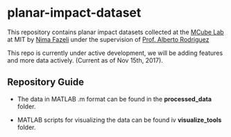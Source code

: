 # planar-impact-dataset
This repository contains planar impact datasets collected at the [MCube Lab](http://mcube.mit.edu/) at MIT by [Nima Fazeli](http://nfazeli.mit.edu/) under the supervision of [Prof. Alberto Rodriguez](http://meche.mit.edu/people/faculty/ALBERTOR@MIT.EDU)

This repo is currently under active development, we will be adding features and more data actively. (Current as of Nov 15th, 2017).

## Repository Guide
* The data in MATLAB .m format can be found in the **processed_data** folder.

* MATLAB scripts for visualizing the data can be found iv **visualize_tools** folder.
